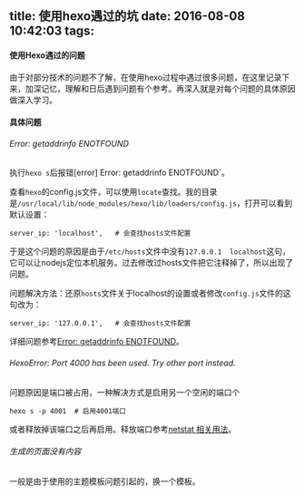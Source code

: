 title: 使用hexo遇过的坑
date: 2016-08-08 10:42:03
tags:
---

#### 使用Hexo遇过的问题

由于对部分技术的问题不了解，在使用hexo过程中遇过很多问题，在这里记录下来，加深记忆，理解和日后遇到问题有个参考。再深入就是对每个问题的具体原因做深入学习。

#### 具体问题

###### Error: getaddrinfo ENOTFOUND

执行`hexo s`后报错[error] Error: getaddrinfo ENOTFOUND`。

查看`hexo`的config.js文件，可以使用`locate`查找。我的目录是`/usr/local/lib/node_modules/hexo/lib/loaders/config.js`，打开可以看到默认设置：

```
server_ip: 'localhost',   # 会查找hosts文件配置
```	

于是这个问题的原因是由于`/etc/hosts`文件中没有`127.0.0.1  localhost`这句，它可以让nodejs定位本机服务。过去修改过hosts文件把它注释掉了，所以出现了问题。

问题解决方法：还原`hosts`文件关于localhost的设置或者修改`config.js`文件的这句改为：

```
server_ip: '127.0.0.1',   # 会查找hosts文件配置
```
	
详细问题参考[Error: getaddrinfo ENOTFOUND][1]。

######  HexoError: Port 4000 has been used. Try other port instead.

问题原因是端口被占用，一种解决方式是启用另一个空闲的端口个

```
hexo s -p 4001  # 启用4001端口
```

或者释放掉该端口之后再启用。释放端口参考[netstat 相关用法][2]。

###### 生成的页面没有内容

一般是由于使用的主题模板问题引起的，换一个模板。






[1]:https://github.com/Unitech/pm2/issues/324 "Error: getaddrinfo ENOTFOUND"
[2]:./netstat.md    "netstat 相关的用法"